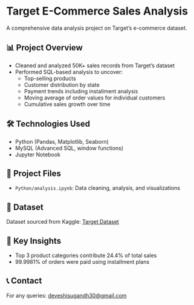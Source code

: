 # Target E-Commerce Sales Analysis

A comprehensive data analysis project on Target’s e-commerce dataset.

## 📊 Project Overview
- Cleaned and analyzed 50K+ sales records from Target’s dataset
- Performed SQL-based analysis to uncover:
  - Top-selling products
  - Customer distribution by state
  - Payment trends including installment analysis
  - Moving average of order values for individual customers
  - Cumulative sales growth over time

## 🛠️ Technologies Used
- Python (Pandas, Matplotlib, Seaborn)
- MySQL (Advanced SQL, window functions)
- Jupyter Notebook

## 📁 Project Files
- `Python/analysis.ipynb`: Data cleaning, analysis, and visualizations

## 📂 Dataset
Dataset sourced from Kaggle: [Target Dataset](https://www.kaggle.com/datasets/devarajv88/target-dataset)

## 📌 Key Insights
- Top 3 product categories contribute 24.4% of total sales
- 99.9981% of orders were paid using installment plans

## 📞 Contact
For any queries: deveshisugandh30@gmail.com 

